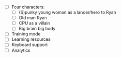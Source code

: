 - [ ] Four characters:
	- [ ] (S)punky young woman as a lancer/hero to Ryan
	- [ ] Old man Ryan
	- [ ] CPU as a villain
	- [ ] Big brain big body
- [ ] Training mode
- [ ] Learning resources
- [ ] Keyboard support
- [ ] Analytics
